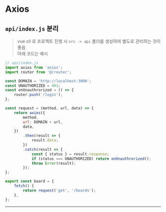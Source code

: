 # Axios
## `api/index.js` 분리
> vue cli 로 프로젝트 진행 시 `src -> api` 폴더를 생성하여 별도로 관리하는 것이 좋음  
> 아래 코드는 예시
```javascript
// api/index.js
import axios from 'axios';
import router from '@/router';

const DOMAIN = 'http://localhost:3000';
const UNAUTHORIZED = 401;
const onUnauthrorized = () => {
	router.push('/login');
};

const request = (method, url, data) => {
	return axios({
		method,
		url: DOMAIN + url,
		data,
	})
		.then(result => {
			result.data;
		})
		.catch(result => {
			const { status } = result.response;
			if (status === UNAUTHORIZED) return onUnauthrorized();
			throw Error(result);
		});
};

export const board = {
	fetch() {
		return request('get', '/boards');
	},
};
```
***